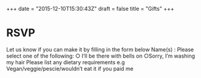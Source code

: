 +++
date = "2015-12-10T15:30:43Z"
draft = false
title = "Gifts"
+++

RSVP
===============
Let us know if  you can make it by filling in the form below                            Name(s) :  Please select one of  the following:  ○ I‘ll be there with bells on ○Sorry, I’m washing my hair     Please list any dietary requirements e.g Vegan/veggie/pescie/wouldn’t eat it if you paid me

